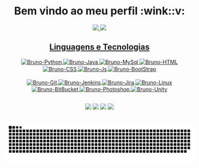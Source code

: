 <div align="center">
  <h1>Bem vindo ao meu perfil :wink::v:</h1>
</div>

<div align="center">
  <a href="https://github.com/brunsoares">
  <img height="180em" src="https://github-readme-stats.vercel.app/api?username=brunsoares&show_icons=true&theme=radical&include_all_commits=true&count_private=true&title_color=993ede&border_radius=25&locale=pt-br"/>
  <img height="180em" src="https://github-readme-stats.vercel.app/api/top-langs/?username=brunsoares&layout=default&langs_count=7&theme=radical&title_color=993ede&border_radius=15&locale=pt-br"/>
</div>
  
<div align="center">
  <h2>Linguagens e Tecnologias</h2>
</div>
  
<div style="display: inline_block" align="center">
  <img align="center" alt="Bruno-Python" height="30" width="40" src="https://cdn.jsdelivr.net/gh/devicons/devicon/icons/python/python-original.svg">
  <img align="center" alt="Bruno-Java" height="30" width="40" src="https://cdn.jsdelivr.net/gh/devicons/devicon/icons/java/java-original.svg">
  <img align="center" alt="Bruno-MySql" height="30" width="40" src="https://cdn.jsdelivr.net/gh/devicons/devicon/icons/mysql/mysql-original.svg">
  <img align="center" alt="Bruno-HTML" height="30" width="40" src="https://cdn.jsdelivr.net/gh/devicons/devicon/icons/html5/html5-original.svg">
  <img align="center" alt="Bruno-CSS" height="30" width="40" src="https://cdn.jsdelivr.net/gh/devicons/devicon/icons/css3/css3-original.svg">
  <img align="center" alt="Bruno-Js" height="30" width="40" src="https://cdn.jsdelivr.net/gh/devicons/devicon/icons/javascript/javascript-plain.svg">
  <img align="center" alt="Bruno-BootStrap" height="30" width="40" src="https://cdn.jsdelivr.net/gh/devicons/devicon/icons/bootstrap/bootstrap-original.svg">
</div>
<br/>
<div style="display: inline_block" align="center">
  <img align="center" alt="Bruno-Git" height="30" width="40" src="https://cdn.jsdelivr.net/gh/devicons/devicon/icons/git/git-original.svg">
  <img align="center" alt="Bruno-Jenkins" height="30" width="40" src="https://cdn.jsdelivr.net/gh/devicons/devicon/icons/jenkins/jenkins-original.svg">
  <img align="center" alt="Bruno-Jira" height="30" width="40" src="https://cdn.jsdelivr.net/gh/devicons/devicon/icons/jira/jira-original.svg">
  <img align="center" alt="Bruno-Linux" height="30" width="40" src="https://cdn.jsdelivr.net/gh/devicons/devicon/icons/linux/linux-original.svg">
  <img align="center" alt="Bruno-BitBucket" height="30" width="40" src="https://cdn.jsdelivr.net/gh/devicons/devicon/icons/bitbucket/bitbucket-original.svg">
  <img align="center" alt="Bruno-Photoshop" height="30" width="40" src="https://cdn.jsdelivr.net/gh/devicons/devicon/icons/photoshop/photoshop-plain.svg">
  <img align="center" alt="Bruno-Unity" height="30" width="40" src="https://cdn.jsdelivr.net/gh/devicons/devicon/icons/unrealengine/unrealengine-original.svg">
</div>
  
##
 
<div align="center"> 
  <a href="https://instagram.com/brunoo.soares_" target="_blank"><img src="https://img.shields.io/badge/-Instagram-%23E4405F?style=for-the-badge&logo=instagram&logoColor=white"></a> 
  <a href = "mailto:brunohenrique.soares@outlook.com" target="_blank"><img src="https://img.shields.io/badge/Microsoft_Outlook-0078D4?style=for-the-badge&logo=microsoft-outlook&logoColor=white"></a>
  <a href="https://wa.me/11971288800" target="_blank"><img src="https://img.shields.io/badge/WhatsApp-25D366?style=for-the-badge&logo=whatsapp&logoColor=white"></a> 
  <a href="https://www.linkedin.com/in/bruno-soares-1a1856234/" target="_blank"><img src="https://img.shields.io/badge/-LinkedIn-%230077B5?style=for-the-badge&logo=linkedin&logoColor=white"></a> 
</div>

<br/>
  
![Snake animation](https://github.com/brunsoares/brunsoares/blob/output/github-contribution-grid-snake.svg)
